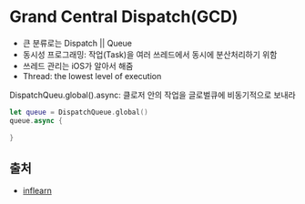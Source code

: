 # Grand Central Dispatch(GCD)
- 큰 분류로는 Dispatch || Queue
- 동시성 프로그래밍: 작업(Task)을 여러 쓰레드에서 동시에 분산처리하기 위함
- 쓰레드 관리는 iOS가 알아서 해줌
- Thread: the lowest level of execution

DispatchQueu.global().async: 클로저 안의 작업을 글로벌큐에 비동기적으로 보내라
```swift
let queue = DispatchQueue.global()
queue.async {
    
}
```


## 출처
- [inflearn](https://www.inflearn.com/course/iOS-Concurrency-GCD-Operation)